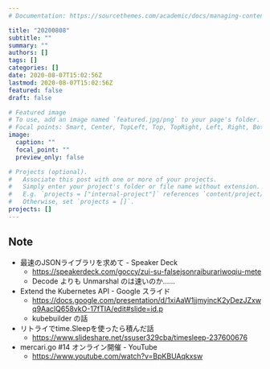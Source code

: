 ```yaml
---
# Documentation: https://sourcethemes.com/academic/docs/managing-content/

title: "20200808"
subtitle: ""
summary: ""
authors: []
tags: []
categories: []
date: 2020-08-07T15:02:56Z
lastmod: 2020-08-07T15:02:56Z
featured: false
draft: false

# Featured image
# To use, add an image named `featured.jpg/png` to your page's folder.
# Focal points: Smart, Center, TopLeft, Top, TopRight, Left, Right, BottomLeft, Bottom, BottomRight.
image:
  caption: ""
  focal_point: ""
  preview_only: false

# Projects (optional).
#   Associate this post with one or more of your projects.
#   Simply enter your project's folder or file name without extension.
#   E.g. `projects = ["internal-project"]` references `content/project/deep-learning/index.md`.
#   Otherwise, set `projects = []`.
projects: []
---
```


## Note

* 最速のJSONライブラリを求めて - Speaker Deck
  * https://speakerdeck.com/goccy/zui-su-falsejsonraiburariwoqiu-mete
  * Decode よりも Unmarshal のは速いのか……
* Extend the Kubernetes API - Google スライド
  * https://docs.google.com/presentation/d/1xiAaW1jjmyincK2yDezJZxwq9AaclQ658vkO-17fTIA/edit#slide=id.p
  * kubebuilder の話
* リトライでtime.Sleepを使ったら積んだ話
  * https://www.slideshare.net/ssuser329cba/timesleep-237600676
* mercari.go #14 オンライン開催 - YouTube
  * https://www.youtube.com/watch?v=BpKBUAqkxsw
